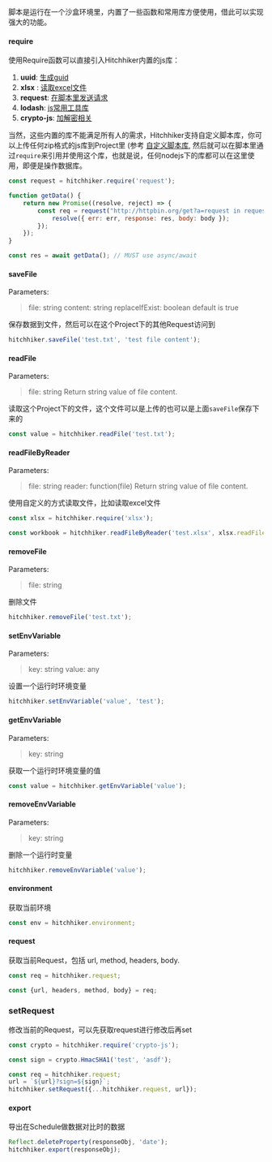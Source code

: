 脚本是运行在一个沙盒环境里，内置了一些函数和常用库方便使用，借此可以实现强大的功能。

#### require
使用Require函数可以直接引入Hitchhiker内置的js库：

1. **uuid**:   [生成guid](https://github.com/kelektiv/node-uuid)
2. **xlsx** :  [读取excel文件](https://github.com/SheetJS/js-xlsx)
3. **request**:   [在脚本里发送请求](https://github.com/request/request)
4. **lodash**:  [js常用工具库](https://lodash.com/)
5. **crypto-js**:  [加解密相关](https://github.com/brix/crypto-js)

当然，这些内置的库不能满足所有人的需求，Hitchhiker支持自定义脚本库，你可以上传任何zip格式的js库到Project里 (参考 [自定义脚本库](custom-javascript-lib-cn.md), 然后就可以在脚本里通过`require`来引用并使用这个库，也就是说，任何nodejs下的库都可以在这里使用，即便是操作数据库。

```js
const request = hitchhiker.require('request');

function getData() {
    return new Promise((resolve, reject) => {
        const req = request("http://httpbin.org/get?a=request in request", (err, res, body) => {
            resolve({ err: err, response: res, body: body });
        });
    });
}

const res = await getData(); // MUST use async/await
```

#### saveFile
Parameters:
> file: string
> content: string
> replaceIfExist: boolean default is true

保存数据到文件，然后可以在这个Project下的其他Request访问到

```js
hitchhiker.saveFile('test.txt', 'test file content');
```

#### readFile
Parameters:
> file: string
Return string value of file content.

读取这个Project下的文件，这个文件可以是上传的也可以是上面`saveFile`保存下来的

```js
const value = hitchhiker.readFile('test.txt');
```

#### readFileByReader
Parameters:
> file: string
> reader: function(file)
Return string value of file content.

使用自定义的方式读取文件，比如读取excel文件

```js
const xlsx = hitchhiker.require('xlsx');

const workbook = hitchhiker.readFileByReader('test.xlsx', xlsx.readFile);
```

#### removeFile
Parameters:
> file: string

删除文件

```js
hitchhiker.removeFile('test.txt');
```

#### setEnvVariable
Parameters:
> key: string
> value: any

设置一个运行时环境变量

```js
hitchhiker.setEnvVariable('value', 'test');
```

#### getEnvVariable
Parameters:
> key: string

获取一个运行时环境变量的值

```js
const value = hitchhiker.getEnvVariable('value');
```

#### removeEnvVariable
Parameters:
> key: string

删除一个运行时变量

```js
hitchhiker.removeEnvVariable('value');
```

#### environment
获取当前环境

```js
const env = hitchhiker.environment;
```

#### request
获取当前Request，包括 url, method, headers, body.

```js
const req = hitchhiker.request;

const {url, headers, method, body} = req;
```

### setRequest
修改当前的Request，可以先获取request进行修改后再set

```js
const crypto = hitchhiker.require('crypto-js');

const sign = crypto.HmacSHA1('test', 'asdf');

const req = hitchhiker.request;
url = `${url}?sign=${sign}`;
hitchhiker.setRequest({...hitchhiker.request, url});
```

#### export
导出在Schedule做数据对比时的数据

```js
Reflect.deleteProperty(responseObj, 'date');
hitchhiker.export(responseObj);
```
